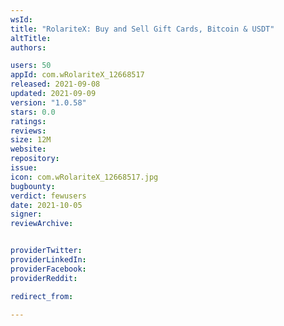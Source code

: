 ```yaml
---
wsId: 
title: "RolariteX: Buy and Sell Gift Cards, Bitcoin & USDT"
altTitle: 
authors:

users: 50
appId: com.wRolariteX_12668517
released: 2021-09-08
updated: 2021-09-09
version: "1.0.58"
stars: 0.0
ratings: 
reviews: 
size: 12M
website: 
repository: 
issue: 
icon: com.wRolariteX_12668517.jpg
bugbounty: 
verdict: fewusers
date: 2021-10-05
signer: 
reviewArchive:


providerTwitter: 
providerLinkedIn: 
providerFacebook: 
providerReddit: 

redirect_from:

---
```




